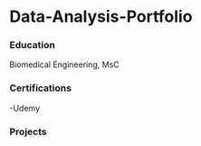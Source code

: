 # Data-Analysis-Portfolio

### Education
Biomedical Engineering, MsC

### Certifications

-Udemy

### Projects
